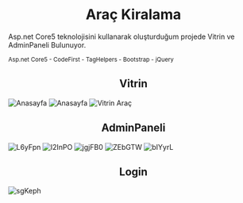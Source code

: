 
<h1 align="center">Araç Kiralama</h1>
<p>Asp.net Core5 teknolojisini kullanarak oluşturduğum projede Vitrin ve AdminPaneli Bulunuyor. </p>
<small>Asp.net Core5 - CodeFirst - TagHelpers - Bootstrap - jQuery</small>
<h2 align="center">Vitrin</h2>
<img class="my-4" src="https://i.hizliresim.com/mM8CnS.png" alt="Anasayfa">
<img class="my-4" src="https://i.hizliresim.com/W9slGX.png" alt="Anasayfa">
<img class="my-4" src="https://i.hizliresim.com/dn0gn9.png" alt="Vitrin Araç">
<h2 align="center">AdminPaneli</h2>
<img class="my-4" src="https://i.hizliresim.com/L6yFpn.png" alt="L6yFpn">
<img class="my-4" src="https://i.hizliresim.com/I2InPO.png" alt="I2InPO">
<img class="my-4" src="https://i.hizliresim.com/jgjFB0.png" alt="jgjFB0">
<img class="my-4" src="https://i.hizliresim.com/ZEbGTW.png" alt="ZEbGTW">
<img class="my-4" src="https://i.hizliresim.com/bIYyrL.png" alt="bIYyrL">
<h2 align="center">Login</h2>
<img class="my-4" src="https://i.hizliresim.com/sgKeph.png" alt="sgKeph">
